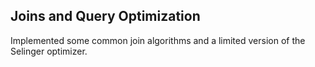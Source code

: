 ## Joins and Query Optimization
Implemented some common join algorithms and a limited version of the Selinger optimizer.
